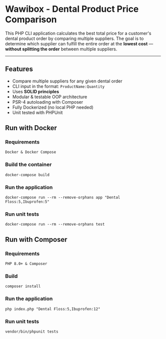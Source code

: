 # Wawibox - Dental Product Price Comparison 

This PHP CLI application calculates the best total price for a customer's dental product order by comparing multiple suppliers. The goal is to determine which supplier can fulfill the entire order at the **lowest cost** — **without splitting the order** between multiple suppliers.

---

## Features

- Compare multiple suppliers for any given dental order
- CLI input in the format: `ProductName:Quantity`
- Uses **SOLID principles**
- Modular & testable OOP architecture
- PSR-4 autoloading with Composer
- Fully Dockerized (no local PHP needed)
- Unit tested with PHPUnit

## Run with Docker
### Requirements
    Docker & Docker Compose

### Build the container
    docker-compose build

### Run the application
    docker-compose run --rm --remove-orphans app "Dental Floss:5,Ibuprofen:5"

### Run unit tests
    docker-compose run --rm --remove-orphans test

## Run with Composer
### Requirements
    PHP 8.0+ & Composer

### Build
    composer install

### Run the application
    php index.php "Dental Floss:5,Ibuprofen:12"

### Run unit tests
    vendor/bin/phpunit tests

